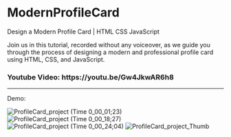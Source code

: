 # ModernProfileCard
Design a Modern Profile Card | HTML CSS JavaScript

Join us in this tutorial, recorded without any voiceover, as we guide you through the process of designing a modern and professional profile card using HTML, CSS, and JavaScript.
<br>
<h3>
Youtube Video: https://youtu.be/Gw4JkwAR6h8
</h3>
<hr>
Demo:

</br>

![ProfileCard_project (Time 0_00_01;23)](https://github.com/academynet/ModernProfileCard/assets/139820934/4f45d828-5406-47d8-bc21-9c5b781f91bc)
![ProfileCard_project (Time 0_00_18;27)](https://github.com/academynet/ModernProfileCard/assets/139820934/2530fbbf-df71-4fbe-8090-16f00b91cf43)
![ProfileCard_project (Time 0_00_24;04)](https://github.com/academynet/ModernProfileCard/assets/139820934/42457f49-029b-46da-a7b6-60a7ae4f4181)
![ProfileCard_project_Thumb](https://github.com/academynet/ModernProfileCard/assets/139820934/618c10a8-f1ca-4d9a-89db-cf1565aef9f3)
